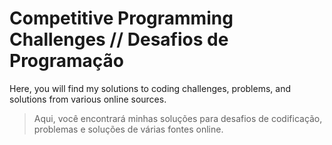 # Competitive Programming Challenges // Desafios de Programação

Here, you will find my solutions to coding challenges, problems, and solutions from various online sources.
>  Aqui, você encontrará minhas soluções para desafios de codificação, problemas e soluções de várias fontes online.




